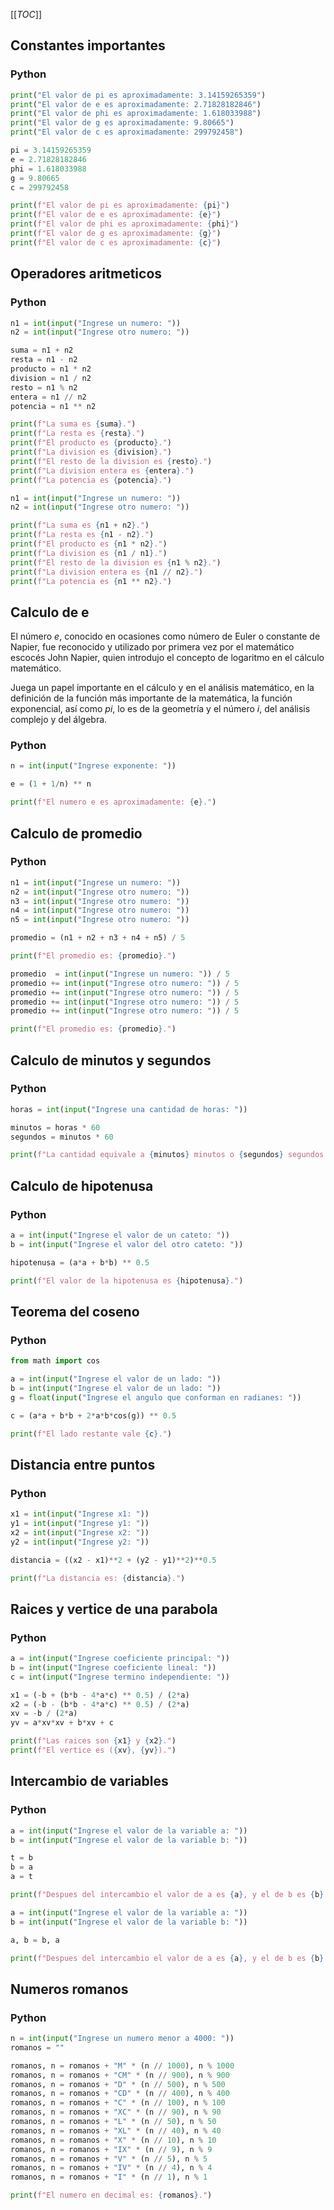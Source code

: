 [[_TOC_]]

## Constantes importantes

### Python

```python
print("El valor de pi es aproximadamente: 3.14159265359")
print("El valor de e es aproximadamente: 2.71828182846")
print("El valor de phi es aproximadamente: 1.618033988")
print("El valor de g es aproximadamente: 9.80665")
print("El valor de c es aproximadamente: 299792458")
```

```python
pi = 3.14159265359
e = 2.71828182846
phi = 1.618033988
g = 9.80665
c = 299792458

print(f"El valor de pi es aproximadamente: {pi}")
print(f"El valor de e es aproximadamente: {e}")
print(f"El valor de phi es aproximadamente: {phi}")
print(f"El valor de g es aproximadamente: {g}")
print(f"El valor de c es aproximadamente: {c}")
```

## Operadores aritmeticos

### Python

```python
n1 = int(input("Ingrese un numero: "))
n2 = int(input("Ingrese otro numero: "))

suma = n1 + n2
resta = n1 - n2
producto = n1 * n2
division = n1 / n2
resto = n1 % n2
entera = n1 // n2
potencia = n1 ** n2

print(f"La suma es {suma}.")
print(f"La resta es {resta}.")
print(f"El producto es {producto}.")
print(f"La division es {division}.")
print(f"El resto de la division es {resto}.")
print(f"La division entera es {entera}.")
print(f"La potencia es {potencia}.")
```

```python
n1 = int(input("Ingrese un numero: "))
n2 = int(input("Ingrese otro numero: "))

print(f"La suma es {n1 + n2}.")
print(f"La resta es {n1 - n2}.")
print(f"El producto es {n1 * n2}.")
print(f"La division es {n1 / n1}.")
print(f"El resto de la division es {n1 % n2}.")
print(f"La division entera es {n1 // n2}.")
print(f"La potencia es {n1 ** n2}.")
```

## Calculo de e

El número *e*, conocido en ocasiones como número de Euler o constante de
Napier, fue reconocido y utilizado por primera vez por el matemático escocés
John Napier, quien introdujo el concepto de logaritmo en el cálculo matemático.

Juega un papel importante en el cálculo y en el análisis matemático, en la
definición de la función más importante de la matemática, la función
exponencial, así como *pi*, lo es de la geometría y el número *i*, del
análisis complejo y del álgebra.

### Python

```python
n = int(input("Ingrese exponente: "))

e = (1 + 1/n) ** n

print(f"El numero e es aproximadamente: {e}.")
```

## Calculo de promedio

### Python

```python
n1 = int(input("Ingrese un numero: "))
n2 = int(input("Ingrese otro numero: "))
n3 = int(input("Ingrese otro numero: "))
n4 = int(input("Ingrese otro numero: "))
n5 = int(input("Ingrese otro numero: "))

promedio = (n1 + n2 + n3 + n4 + n5) / 5

print(f"El promedio es: {promedio}.")
```

```python
promedio  = int(input("Ingrese un numero: ")) / 5
promedio += int(input("Ingrese otro numero: ")) / 5
promedio += int(input("Ingrese otro numero: ")) / 5
promedio += int(input("Ingrese otro numero: ")) / 5
promedio += int(input("Ingrese otro numero: ")) / 5

print(f"El promedio es: {promedio}.")
```

## Calculo de minutos y segundos

### Python

```python
horas = int(input("Ingrese una cantidad de horas: "))

minutos = horas * 60
segundos = minutos * 60

print(f"La cantidad equivale a {minutos} minutos o {segundos} segundos.")
```

## Calculo de hipotenusa

### Python

```python
a = int(input("Ingrese el valor de un cateto: "))
b = int(input("Ingrese el valor del otro cateto: "))

hipotenusa = (a*a + b*b) ** 0.5

print(f"El valor de la hipotenusa es {hipotenusa}.")
```

## Teorema del coseno

### Python

```python
from math import cos

a = int(input("Ingrese el valor de un lado: "))
b = int(input("Ingrese el valor de un lado: "))
g = float(input("Ingrese el angulo que conforman en radianes: "))

c = (a*a + b*b + 2*a*b*cos(g)) ** 0.5

print(f"El lado restante vale {c}.")
```

## Distancia entre puntos

### Python

```python
x1 = int(input("Ingrese x1: "))
y1 = int(input("Ingrese y1: "))
x2 = int(input("Ingrese x2: "))
y2 = int(input("Ingrese y2: "))

distancia = ((x2 - x1)**2 + (y2 - y1)**2)**0.5

print(f"La distancia es: {distancia}.")
```

## Raices y vertice de una parabola

### Python

```python
a = int(input("Ingrese coeficiente principal: "))
b = int(input("Ingrese coeficiente lineal: "))
c = int(input("Ingrese termino independiente: "))

x1 = (-b + (b*b - 4*a*c) ** 0.5) / (2*a)
x2 = (-b - (b*b - 4*a*c) ** 0.5) / (2*a)
xv = -b / (2*a)
yv = a*xv*xv + b*xv + c

print(f"Las raices son {x1} y {x2}.")
print(f"El vertice es ({xv}, {yv}).")
```

## Intercambio de variables

### Python

```python
a = int(input("Ingrese el valor de la variable a: "))
b = int(input("Ingrese el valor de la variable b: "))

t = b
b = a
a = t

print(f"Despues del intercambio el valor de a es {a}, y el de b es {b}.")
```

```python
a = int(input("Ingrese el valor de la variable a: "))
b = int(input("Ingrese el valor de la variable b: "))

a, b = b, a

print(f"Despues del intercambio el valor de a es {a}, y el de b es {b}.")
```

## Numeros romanos

### Python

```python
n = int(input("Ingrese un numero menor a 4000: "))
romanos = ""

romanos, n = romanos + "M" * (n // 1000), n % 1000
romanos, n = romanos + "CM" * (n // 900), n % 900
romanos, n = romanos + "D" * (n // 500), n % 500
romanos, n = romanos + "CD" * (n // 400), n % 400
romanos, n = romanos + "C" * (n // 100), n % 100
romanos, n = romanos + "XC" * (n // 90), n % 90
romanos, n = romanos + "L" * (n // 50), n % 50
romanos, n = romanos + "XL" * (n // 40), n % 40
romanos, n = romanos + "X" * (n // 10), n % 10
romanos, n = romanos + "IX" * (n // 9), n % 9
romanos, n = romanos + "V" * (n // 5), n % 5
romanos, n = romanos + "IV" * (n // 4), n % 4
romanos, n = romanos + "I" * (n // 1), n % 1

print(f"El numero en decimal es: {romanos}.")
```
